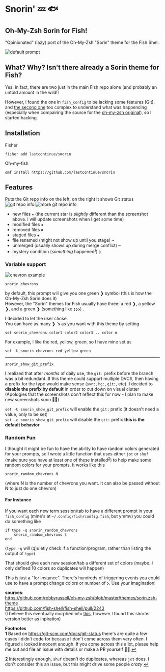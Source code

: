 # Snorin' 💤 🐟
## Oh-My-Zsh Sorin for Fish!
"Opinionated" (lazy) port of the Oh-My-Zsh "Sorin" theme for the Fish Shell. 

![default prompt](https://raw.githubusercontent.com/LastContinue/snorin/assets/default.png)

## What? Why? Isn't there already a Sorin theme for Fish?
Yes, in fact, there are two just in the main Fish repo alone (and probably an untold amount in the wild!) 

However, I found the one in `fish_config` to be lacking some features (Git), and [the second one](https://github.com/fish-shell/fish-shell/blob/988283c7177d8496f18c1fea1a1007aa8d45d984/share/tools/web_config/sample_prompts/sorin.fish) too complex to understand what was happending (especially when compairing the source for the [oh-my-zsh original](https://github.com/robbyrussell/oh-my-zsh/blob/master/themes/sorin.zsh-theme)), so I started hacking.

## Installation

Fisher
```
fisher add lastcontinue/snorin
```

Oh-my-fish
```
omf install https://github.com/lastcontinue/snorin
```

## Features
Puts the Git repo info on the left, on the right it shows Git status
![git repo info](https://raw.githubusercontent.com/LastContinue/snorin/assets/git_stuff1.png)
![more git repo info](https://raw.githubusercontent.com/LastContinue/snorin/assets/git_stuff2.png)

* new files `★` (the current star is _slightly_ different than the screenshot above. I will update screenshots when I get some time)
* modified files `✹`
* removed files `✖`
* staged files `✚`
* file renamed (might not show up until you stage) `➜` 
* unmerged (usually shows up during merge conflict) `═`
* mystery condition (_something_ happened<sup id="a1">[1](#f1)</sup>) `◊`  

### Variable support  
![chevron example](https://raw.githubusercontent.com/LastContinue/snorin/assets/chevrons.png)

`snorin_chevrons`  

by default, this prompt will give you one green ❯ symbol (this is how the Oh-My-Zsh Sorin does it)  
However, the "Sorin" themes for Fish usually have three: a red ❯, a yellow ❯, and a green ❯ (something like `❯❯❯`) .  

I decided to let the user chose.  
You can have as many ❯ 's as you want with this theme by setting  

`set snorin_chevrons color1 color2 color3 .. color n`  

For example, I like the red, yellow, green, so I have mine set as  

`set -U snorin_chevrons red yellow green`

---
`snorin_show_git_prefix`

I realized that after _months_ of daily use, the `git:` prefix before the branch was a bit redundant. If this theme could support multiple DVCS, then having a prefix for the type would make sense (`svn:`, `hg:`, `git:`, etc).  I decided to **disable the prefix by default** in order to cut down on visual clutter (Apologies that the screenshots don't reflect this for now - I plan to make new screenshots soon 🙇‍♂️)  


`set -U snorin_show_git_prefix` will enable the `git:` prefix (it doesn't need a value, only to be set)  
`set -e snorin_show_git_prefix` will disable the `git:` prefix **this is the default behavior**

### Random Fun
I thought it might be fun to have the ability to have random colors generated for your prompts, so I wrote a little function that uses 
either `jot` or `shuf` (make sure you have at least one of these installed<sup id="a2">[2](#f2)</sup>) to help make some random colors for your prompts. It works like 
this  
```
snorin_random_chevrons N
```
(where N is the number of chevrons you want. It can also be passed without N to just do one chevron)

#### For Instance
If you want each new term session/tab to have a different prompt in your `fish_config` (mine's at `~/.config/fish/config.fish`, but ymmv) you could do something like  
```
if type -q snorin_random_chevrons
    snorin_random_chevrons 3
end
```  
(`type -q` will (q)uietly check if a function/program, rather than listing the output of `type`)

That should give each new session/tab a different set of colors (maybe. I only defined 10 colors so duplicates will happen)

This is just a "for instance". There's hundreds of triggering events you could use to have a prompt
change colors or number of `❯`. Use your imagination!

**sources**:  
https://github.com/robbyrussell/oh-my-zsh/blob/master/themes/sorin.zsh-theme  
https://github.com/fish-shell/fish-shell/pull/2243  
(I believe this eventually morphed into [this](https://github.com/fish-shell/fish-shell/blob/988283c7177d8496f18c1fea1a1007aa8d45d984/share/tools/web_config/sample_prompts/sorin.fish), however I found this shorter version better as inpiration)

**Footnotes**  
<b id="f1">1</b> Based on https://git-scm.com/docs/git-status there's are quite a few cases I didn't code for because I don't come across them very often. I figured `◊` looked innocent enough. If you come across this a lot, please help me out and file an issue with details or make a PR yourself 🙇‍♂️ [↩](#a1)

<b id="f2">2</b> Interestingly enough, `shuf` doesn't do duplicates, whereas `jot` does. I don't consider this an issue, but this might drive some people _crazy_ [↩](#a2)
